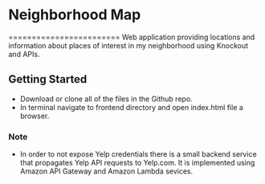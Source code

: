 # Neighborhood Map 
========================
Web application providing locations and information about places of interest in my neighborhood using Knockout and APIs.

## Getting Started

* Download or clone all of the files in the Github repo.
* In terminal navigate to frontend directory and open index.html file a browser.

### Note
* In order to not expose Yelp credentials there is a small backend service that propagates Yelp API requests to Yelp.com.
  It is implemented using Amazon API Gateway and Amazon Lambda sevices. 
